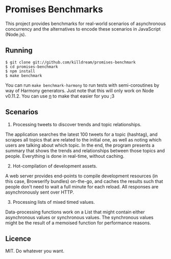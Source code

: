 Promises Benchmarks
===================

This project provides benchmarks for real-world scenarios of asynchronous
concurrency and the alternatives to encode these scenarios in JavaScript
(Node.js).


## Running

    $ git clone git://github.com/killdream/promises-benchmark
    $ cd promises-benchmark
    $ npm install
    $ make benchmark
    
You can run `make benchmark-harmony` to run tests with semi-coroutines by way
of Harmony generators. Just note that this will only work on Node v0.11.2. You
can use [n](http://github.com/visionmedia/n) to make that easier for you ;3
    

## Scenarios

1) Processing tweets to discover trends and topic relationships.

The application searches the latest 100 tweets for a topic (hashtag), and
scrapes all topics that are related to the initial one, as well as noting which
users are talking about which topic. In the end, the program presents a summary
that shows the trends and relationships between those topics and
people. Everything is done in real-time, without caching.


2) Hot-compilation of development assets.

A web server provides end-points to compile development resources (in this
case, Browserify bundles) on-the-go, and caches the results such that people
don't need to wait a full minute for each reload. All responses are
asynchronously sent over HTTP.


3) Processing lists of mixed timed values.

Data-processing functions work on a List that might contain either asynchronous
values or synchronous values. The synchronous values might be the result of a
memoised function for performance reasons.


## Licence

MIT. Do whatever you want.
